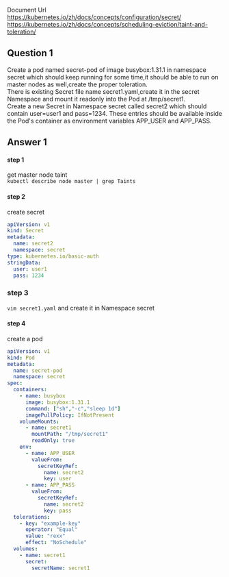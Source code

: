 Document Url  
https://kubernetes.io/zh/docs/concepts/configuration/secret/
https://kubernetes.io/zh/docs/concepts/scheduling-eviction/taint-and-toleration/
## Question 1
Create a pod named secret-pod of image busybox:1.31.1 in namespace secret which should keep running for some time,it should be able to run on master nodes as well,create the proper toleration.  
There is existing Secret file name secret1.yaml,create it in the secret Namespace and mount it readonly into the Pod at /tmp/secret1.  
Create a new Secret in Namespace secret called secret2 which should contain user=user1 and pass=1234. These entries should be available inside the Pod's container as environment variables APP_USER and APP_PASS.
## Answer 1
#### step 1
get master node taint  
`kubectl describe node master | grep Taints`

#### step 2
create secret  
```yaml
apiVersion: v1
kind: Secret
metadata:
  name: secret2
  namespace: secret
type: kubernetes.io/basic-auth
stringData:
  user: user1
  pass: 1234
```
### step 3
`vim secret1.yaml` and create it in Namespace secret

#### step 4
create a pod
```yaml
apiVersion: v1
kind: Pod
metadata:
  name: secret-pod
  namespace: secret
spec:
  containers:
    - name: busybox
      image: busybox:1.31.1
      command: ["sh","-c","sleep 1d"]
      imagePullPolicy: IfNotPresent
    volumeMounts:
      - name: secret1
        mountPath: "/tmp/secret1"
        readOnly: true
    env:
      - name: APP_USER
        valueFrom:
          secretKeyRef:
            name: secret2
            key: user
      - name: APP_PASS
        valueFrom:
          secretKeyRef:
            name: secret2
            key: pass
  tolerations:
    - key: "example-key"
      operator: "Equal"
      value: "rexx"
      effect: "NoSchedule"
  volumes:
    - name: secret1
      secret:
        secretName: secret1
```